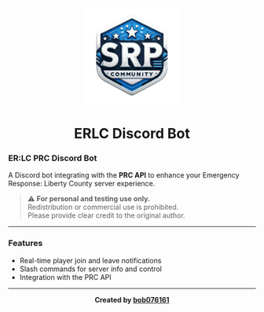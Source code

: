 <p align="center">
  <img src="logos/logo.png" width="200" height="200" alt="ERLC Bot Logo"/>
</p>

<h1 align="center">ERLC Discord Bot</h1>

### ER:LC PRC Discord Bot

A Discord bot integrating with the **PRC API** to enhance your Emergency Response: Liberty County server experience.

> ⚠️ **For personal and testing use only.**  
> Redistribution or commercial use is prohibited.  
> Please provide clear credit to the original author.

---

### Features

- Real-time player join and leave notifications  
- Slash commands for server info and control  
- Integration with the PRC API 


---
<p align="center">
  <b>Created by <a href="https://discord.com/users/1276264248095412387">bob076161</a> </b>
</p>